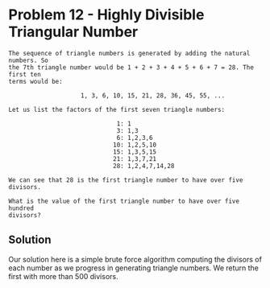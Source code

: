# Problem 12 - Highly Divisible Triangular Number

```
The sequence of triangle numbers is generated by adding the natural numbers. So
the 7th triangle number would be 1 + 2 + 3 + 4 + 5 + 6 + 7 = 28. The first ten
terms would be:

                    1, 3, 6, 10, 15, 21, 28, 36, 45, 55, ...

Let us list the factors of the first seven triangle numbers:

                              1: 1
                              3: 1,3
                              6: 1,2,3,6
                             10: 1,2,5,10
                             15: 1,3,5,15
                             21: 1,3,7,21
                             28: 1,2,4,7,14,28

We can see that 28 is the first triangle number to have over five divisors.

What is the value of the first triangle number to have over five hundred
divisors?
```

## Solution
Our solution here is a simple brute force algorithm computing the divisors of
each number as we progress in generating triangle numbers.  We return the first
with more than 500 divisors.
